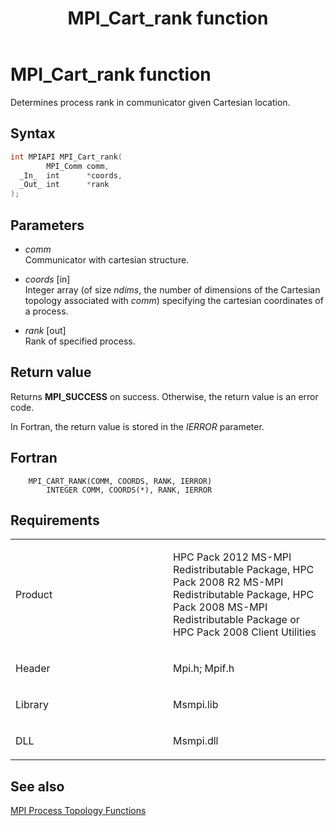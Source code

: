 ﻿---
title: MPI_Cart_rank function
TOCTitle: MPI_Cart_rank function
ms:assetid: 84c507f8-bca9-4a92-befb-9f48555f2544
ms:mtpsurl: https://msdn.microsoft.com/en-us/library/Dn473249(v=VS.85)
ms:contentKeyID: 59360795
ms.date: 03/28/2018
mtps_version: v=VS.85
f1_keywords:
- MPI_CART_RANK
- mpif/MPI_Cart_rank
- mpi/MPI_CART_RANK
dev_langs:
- C++
- C
---

# MPI\_Cart\_rank function

Determines process rank in communicator given Cartesian location.

## Syntax

``` c++
int MPIAPI MPI_Cart_rank(
        MPI_Comm comm,
  _In_  int      *coords,
  _Out_ int      *rank
);
```

## Parameters

  - *comm*  
    Communicator with cartesian structure.

  - *coords* \[in\]  
    Integer array (of size *ndims*, the number of dimensions of the Cartesian topology associated with *comm*) specifying the cartesian coordinates of a process.

  - *rank* \[out\]  
    Rank of specified process.

## Return value

Returns **MPI\_SUCCESS** on success. Otherwise, the return value is an error code.

In Fortran, the return value is stored in the *IERROR* parameter.

## Fortran

``` FORTRAN
    MPI_CART_RANK(COMM, COORDS, RANK, IERROR)
        INTEGER COMM, COORDS(*), RANK, IERROR
```

## Requirements

<table>
<colgroup>
<col style="width: 50%" />
<col style="width: 50%" />
</colgroup>
<tbody>
<tr class="odd">
<td><p>Product</p></td>
<td><p>HPC Pack 2012 MS-MPI Redistributable Package, HPC Pack 2008 R2 MS-MPI Redistributable Package, HPC Pack 2008 MS-MPI Redistributable Package or HPC Pack 2008 Client Utilities</p></td>
</tr>
<tr class="even">
<td><p>Header</p></td>
<td>Mpi.h;
Mpif.h</td>
</tr>
<tr class="odd">
<td><p>Library</p></td>
<td>Msmpi.lib</td>
</tr>
<tr class="even">
<td><p>DLL</p></td>
<td>Msmpi.dll</td>
</tr>
</tbody>
</table>


## See also

[MPI Process Topology Functions](mpi-process-topology-functions.md)

